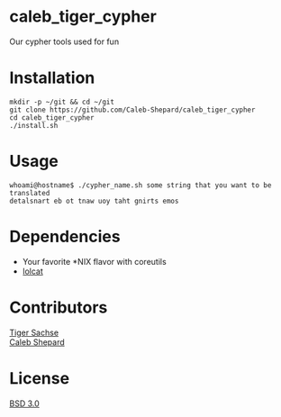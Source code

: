 # caleb_tiger_cypher
Our cypher tools used for fun

# Installation
`
mkdir -p ~/git && cd ~/git
`
<br />
`
git clone https://github.com/Caleb-Shepard/caleb_tiger_cypher
`
<br />
`
cd caleb_tiger_cypher
`
<br />
`
./install.sh
`

# Usage
`
whoami@hostname$ ./cypher_name.sh some string that you want to be translated
`
<br />
`
detalsnart eb ot tnaw uoy taht gnirts emos
`

# Dependencies
* Your favorite \*NIX flavor with coreutils
* [lolcat](https://github.com/busyloop/lolcat)

# Contributors
[Tiger Sachse](https://github.com/tgsachse)<br />
[Caleb Shepard](https://github.com/Caleb-Shepard)

# License
[BSD 3.0](LICENSE)
